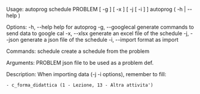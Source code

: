 Usage:
    autoprog schedule PROBLEM [ -g ] [ -x ] [ -j [ -i ] ]
    autoprog ( -h | --help )

Options:
    -h, --help                  help for autoprog
    -g, --googlecal             generate commands to send data to google cal
    -x, --xlsx                  generate an excel file of the schedule
    -j, --json                  generate a json file of the schedule
    -i, --import                format as import

Commands:
    schedule                create a schedule from the problem

Arguments:
    PROBLEM                 json file to be used as a problem def.

Description:
    When importing data (-j -i options), remember to fill:

    - c_forma_didattica (1 - Lezione, 13 - Altra attivita')
